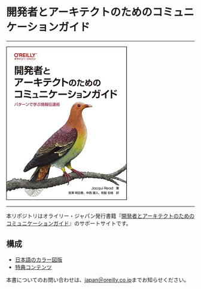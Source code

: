 # 開発者とアーキテクトのためのコミュニケーションガイド

---

![表紙](assets/compatcover_j.jpg)

---

本リポジトリはオライリー・ジャパン発行書籍『[開発者とアーキテクトのためのコミュニケーションガイド](https://www.oreilly.co.jp/books/9784814401055)』のサポートサイトです。

## 構成

- [日本語のカラー図版](figures.md)
- [特典コンテンツ](freebies.md)

<!-- ## 正誤表 -->

<!-- 本書の正誤情報は以下のページで公開しています。 -->

<!-- https://github.com/oreilly-japan/designing-ml-systems-ja/wiki/errata -->

本書についてのお問い合わせは、[japan＠oreilly.co.jp](<mailto:japan＠oreilly.co.jp>)までお知らせください。
